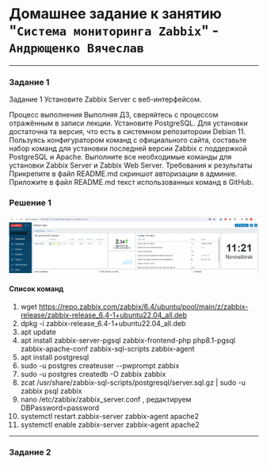 # Домашнее задание к занятию "`Система мониторинга Zabbix`" - `Андрющенко Вячеслав`


---

### Задание 1  

Задание 1
Установите Zabbix Server с веб-интерфейсом.  

Процесс выполнения
Выполняя ДЗ, сверяйтесь с процессом отражённым в записи лекции.
Установите PostgreSQL. Для установки достаточна та версия, что есть в системном репозитороии Debian 11.
Пользуясь конфигуратором команд с официального сайта, составьте набор команд для установки последней версии Zabbix с поддержкой PostgreSQL и Apache.
Выполните все необходимые команды для установки Zabbix Server и Zabbix Web Server.
Требования к результаты
Прикрепите в файл README.md скриншот авторизации в админке.
Приложите в файл README.md текст использованных команд в GitHub.  

### Решение 1  
![Авторизация](/img/auth.png)

#### Список команд  
1) wget https://repo.zabbix.com/zabbix/6.4/ubuntu/pool/main/z/zabbix-release/zabbix-release_6.4-1+ubuntu22.04_all.deb
2) dpkg -i zabbix-release_6.4-1+ubuntu22.04_all.deb
3) apt update
4) apt install zabbix-server-pgsql zabbix-frontend-php php8.1-pgsql zabbix-apache-conf zabbix-sql-scripts zabbix-agent
5) apt install postgresql
6) sudo -u postgres createuser --pwprompt zabbix
7) sudo -u postgres createdb -O zabbix zabbix
8) zcat /usr/share/zabbix-sql-scripts/postgresql/server.sql.gz | sudo -u zabbix psql zabbix
9) nano /etc/zabbix/zabbix_server.conf , редактируем DBPassword=password
10) systemctl restart zabbix-server zabbix-agent apache2
11) systemctl enable zabbix-server zabbix-agent apache2
---

### Задание 2
